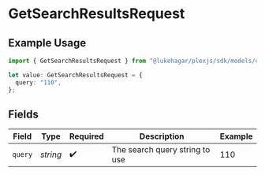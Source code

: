 # GetSearchResultsRequest

## Example Usage

```typescript
import { GetSearchResultsRequest } from "@lukehagar/plexjs/sdk/models/operations";

let value: GetSearchResultsRequest = {
  query: "110",
};
```

## Fields

| Field                          | Type                           | Required                       | Description                    | Example                        |
| ------------------------------ | ------------------------------ | ------------------------------ | ------------------------------ | ------------------------------ |
| `query`                        | *string*                       | :heavy_check_mark:             | The search query string to use | 110                            |